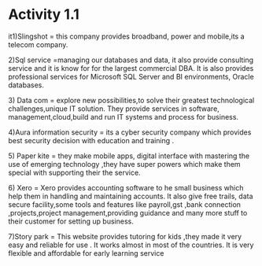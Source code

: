 # Activity 1.1

it1\)Slingshot = this company provides broadband, power and mobile,its a telecom company.

2\)Sql service =managing our databases and data, it also provide consulting service  and it is know for for the largest commercial DBA. It is also provides professional services for Microsoft SQL Server and BI environments, Oracle databases. 

3\) Data com =   explore new possibilities,to solve their greatest technological challenges,unique IT solution. They provide services in software, management,cloud,build and run IT systems and process for business.

4\)Aura information security = its a cyber security company which provides best security decision with education and training .

5\) Paper kite = they make mobile apps, digital interface with mastering the use of emerging technology ,they have super powers which make them special with supporting their the service.

6\) Xero = Xero provides accounting software to he small business which help them in handling and maintaining accounts. It also give free trails, data secure facility,some tools and features like payroll,gst ,bank connection ,projects,project management,providing guidance and many more stuff to their customer for setting up business.

7\)Story park = This website provides tutoring for kids ,they made it  very easy and reliable for use . It works almost in most of the countries. It is very flexible and affordable for early learning service

